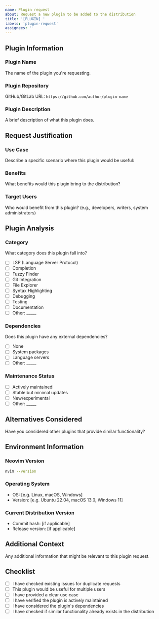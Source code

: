 ```yaml
---
name: Plugin request
about: Request a new plugin to be added to the distribution
title: '[PLUGIN] '
labels: 'plugin-request'
assignees: ''
---
```


## Plugin Information

### Plugin Name

The name of the plugin you're requesting.

### Plugin Repository

GitHub/GitLab URL: `https://github.com/author/plugin-name`

### Plugin Description

A brief description of what this plugin does.

## Request Justification

### Use Case

Describe a specific scenario where this plugin would be useful:

### Benefits

What benefits would this plugin bring to the distribution?

### Target Users

Who would benefit from this plugin? (e.g., developers, writers, system
administrators)

## Plugin Analysis

### Category

What category does this plugin fall into?

- [ ] LSP (Language Server Protocol)
- [ ] Completion
- [ ] Fuzzy Finder
- [ ] Git Integration
- [ ] File Explorer
- [ ] Syntax Highlighting
- [ ] Debugging
- [ ] Testing
- [ ] Documentation
- [ ] Other: _____

### Dependencies

Does this plugin have any external dependencies?

- [ ] None
- [ ] System packages
- [ ] Language servers
- [ ] Other: _____

### Maintenance Status

- [ ] Actively maintained
- [ ] Stable but minimal updates
- [ ] New/experimental
- [ ] Other: _____

## Alternatives Considered

Have you considered other plugins that provide similar functionality?

## Environment Information

### Neovim Version

```bash
nvim --version
```

### Operating System

- OS: [e.g. Linux, macOS, Windows]
- Version: [e.g. Ubuntu 22.04, macOS 13.0, Windows 11]

### Current Distribution Version

- Commit hash: [if applicable]
- Release version: [if applicable]

## Additional Context

Any additional information that might be relevant to this plugin request.

## Checklist

- [ ] I have checked existing issues for duplicate requests
- [ ] This plugin would be useful for multiple users
- [ ] I have provided a clear use case
- [ ] I have verified the plugin is actively maintained
- [ ] I have considered the plugin's dependencies
- [ ] I have checked if similar functionality already exists in the distribution
